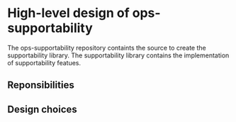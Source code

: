 High-level design of ops-supportability
==============================
The ops-supportability repository containts the source to create the supportability library. The supportability library contains the implementation of supportability featues.

Reponsibilities
---------------

Design choices
--------------
